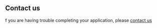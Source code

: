 

<div class="ontario-callout">
  <h2 class="ontario-callout__title ontario-h5">Contact us</h2>
  <p>f you are having trouble completing your application, please <a href="/contactus">contact us</a> </p>
</div>
